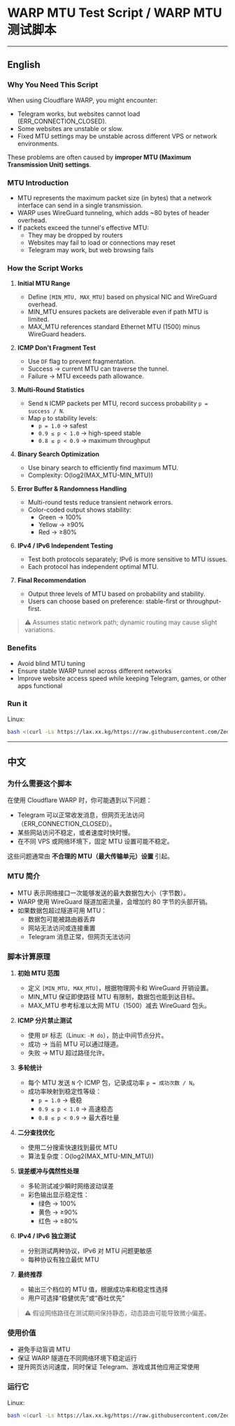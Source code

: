 # WARP MTU Test Script / WARP MTU 测试脚本

---

## English

### Why You Need This Script

When using Cloudflare WARP, you might encounter:

- Telegram works, but websites cannot load (ERR_CONNECTION_CLOSED).  
- Some websites are unstable or slow.  
- Fixed MTU settings may be unstable across different VPS or network environments.  

These problems are often caused by **improper MTU (Maximum Transmission Unit) settings**.

### MTU Introduction

- MTU represents the maximum packet size (in bytes) that a network interface can send in a single transmission.  
- WARP uses WireGuard tunneling, which adds ~80 bytes of header overhead.  
- If packets exceed the tunnel's effective MTU:  
  - They may be dropped by routers  
  - Websites may fail to load or connections may reset  
  - Telegram may work, but web browsing fails  

### How the Script Works

1. **Initial MTU Range**  
   - Define `[MIN_MTU, MAX_MTU]` based on physical NIC and WireGuard overhead.  
   - MIN_MTU ensures packets are deliverable even if path MTU is limited.  
   - MAX_MTU references standard Ethernet MTU (1500) minus WireGuard headers.

2. **ICMP Don't Fragment Test**  
   - Use `DF` flag to prevent fragmentation.  
   - Success → current MTU can traverse the tunnel.  
   - Failure → MTU exceeds path allowance.

3. **Multi-Round Statistics**  
   - Send `N` ICMP packets per MTU, record success probability `p = success / N`.  
   - Map `p` to stability levels:
     - `p = 1.0` → safest  
     - `0.9 ≤ p < 1.0` → high-speed stable  
     - `0.8 ≤ p < 0.9` → maximum throughput  

4. **Binary Search Optimization**  
   - Use binary search to efficiently find maximum MTU.  
   - Complexity: O(log2(MAX_MTU-MIN_MTU))  

5. **Error Buffer & Randomness Handling**  
   - Multi-round tests reduce transient network errors.  
   - Color-coded output shows stability:
     - Green → 100%  
     - Yellow → ≥90%  
     - Red → ≥80%

6. **IPv4 / IPv6 Independent Testing**  
   - Test both protocols separately; IPv6 is more sensitive to MTU issues.  
   - Each protocol has independent optimal MTU.

7. **Final Recommendation**  
   - Output three levels of MTU based on probability and stability.  
   - Users can choose based on preference: stable-first or throughput-first.  

> ⚠️ Assumes static network path; dynamic routing may cause slight variations.

### Benefits

- Avoid blind MTU tuning  
- Ensure stable WARP tunnel across different networks  
- Improve website access speed while keeping Telegram, games, or other apps functional  

### Run it

Linux:

```bash
bash <(curl -Ls https://lax.xx.kg/https://raw.githubusercontent.com/ZedWAre-HK/WARP-MTU-TESTER/refs/heads/main/WARP-MTU-TESTER.sh)
```

---

## 中文

### 为什么需要这个脚本

在使用 Cloudflare WARP 时，你可能遇到以下问题：

- Telegram 可以正常收发消息，但网页无法访问（ERR_CONNECTION_CLOSED）。  
- 某些网站访问不稳定，或者速度时快时慢。  
- 在不同 VPS 或网络环境下，固定 MTU 设置可能不稳定。  

这些问题通常由 **不合理的 MTU（最大传输单元）设置** 引起。

### MTU 简介

- MTU 表示网络接口一次能够发送的最大数据包大小（字节数）。  
- WARP 使用 WireGuard 隧道加密流量，会增加约 80 字节的头部开销。  
- 如果数据包超过隧道可用 MTU：  
  - 数据包可能被路由器丢弃  
  - 网站无法访问或连接重置  
  - Telegram 消息正常，但网页无法访问  

### 脚本计算原理

1. **初始 MTU 范围**  
   - 定义 `[MIN_MTU, MAX_MTU]`，根据物理网卡和 WireGuard 开销设置。  
   - MIN_MTU 保证即使路径 MTU 有限制，数据包也能到达目标。  
   - MAX_MTU 参考标准以太网 MTU（1500）减去 WireGuard 包头。

2. **ICMP 分片禁止测试**  
   - 使用 `DF` 标志（Linux: `-M do`），防止中间节点分片。  
   - 成功 → 当前 MTU 可以通过隧道。  
   - 失败 → MTU 超过路径允许。

3. **多轮统计**  
   - 每个 MTU 发送 `N` 个 ICMP 包，记录成功率 `p = 成功次数 / N`。  
   - 成功率映射到稳定性等级：
     - `p = 1.0` → 极稳  
     - `0.9 ≤ p < 1.0` → 高速稳态  
     - `0.8 ≤ p < 0.9` → 最大吞吐量

4. **二分查找优化**  
   - 使用二分搜索快速找到最优 MTU  
   - 算法复杂度：O(log2(MAX_MTU-MIN_MTU))

5. **误差缓冲与偶然性处理**  
   - 多轮测试减少瞬时网络波动误差  
   - 彩色输出显示稳定性：
     - 绿色 → 100%  
     - 黄色 → ≥90%  
     - 红色 → ≥80%

6. **IPv4 / IPv6 独立测试**  
   - 分别测试两种协议，IPv6 对 MTU 问题更敏感  
   - 每种协议有独立最优 MTU

7. **最终推荐**  
   - 输出三个档位的 MTU 值，根据成功率和稳定性选择  
   - 用户可选择“稳健优先”或“吞吐优先”

> ⚠️ 假设网络路径在测试期间保持静态，动态路由可能导致微小偏差。

### 使用价值

- 避免手动盲调 MTU  
- 保证 WARP 隧道在不同网络环境下稳定运行  
- 提升网页访问速度，同时保证 Telegram、游戏或其他应用正常使用

### 运行它

Linux:

```bash
bash <(curl -Ls https://lax.xx.kg/https://raw.githubusercontent.com/ZedWAre-HK/WARP-MTU-TESTER/refs/heads/main/WARP-MTU-TESTER.sh)
```
